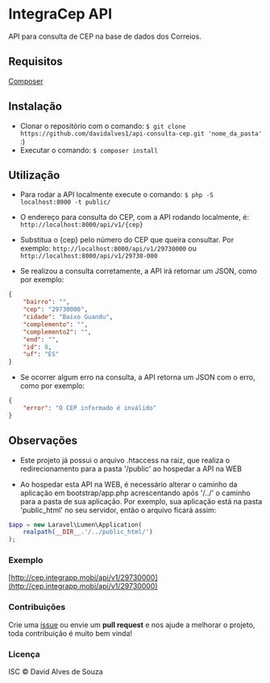 # IntegraCep API

API para consulta de CEP na base de dados dos Correios.

## Requisitos

[Composer](https://getcomposer.org/doc/00-intro.md)

## Instalação

- Clonar o repositório com o comando: `$ git clone https://github.com/davidalves1/api-consulta-cep.git 'nome_da_pasta'` :)
- Executar o comando: `$ composer install`

## Utilização

- Para rodar a API localmente execute o comando: `$ php -S localhost:8000 -t public/`

- O endereço para consulta do CEP, com a API rodando localmente, é: `http://localhost:8000/api/v1/{cep}`

- Substitua o {cep} pelo número do CEP que queira consultar. Por exemplo: `http://localhost:8000/api/v1/29730000` ou `http://localhost:8000/api/v1/29730-000`

- Se realizou a consulta corretamente, a API irá retornar um JSON, como por exemplo:

```json
{
    "bairro": "",
    "cep": "29730000",
    "cidade": "Baixo Guandu",
    "complemento": "",
    "complemento2": "",
    "end": "",
    "id": 0,
    "uf": "ES"
}
```

- Se ocorrer algum erro na consulta, a API retorna um JSON com o erro, como por exemplo:

```json
{
    "error": "O CEP informado é inválido"
}
```

## Observações

- Este projeto já possui o arquivo .htaccess na raiz, que realiza o redirecionamento para a pasta '/public' ao hospedar a API na WEB

- Ao hospedar esta API na WEB, é necessário alterar o caminho da aplicação em bootstrap/app.php acrescentando após '/../' o caminho para a pasta de sua aplicação. Por exemplo, sua aplicação está na pasta 'public_html' no seu servidor, então o arquivo ficará assim:

```php
$app = new Laravel\Lumen\Application(
    realpath(__DIR__.'/../public_html/')
);
```

### Exemplo

[http://cep.integrapp.mobi/api/v1/29730000](http://cep.integrapp.mobi/api/v1/29730000)

### Contribuições

Crie uma [issue](https://github.com/davidalves1/api-consulta-cep/issues/new) ou envie um **pull request** e nos ajude a melhorar o projeto, toda contribuição é muito bem vinda!

### Licença

ISC © David Alves de Souza
